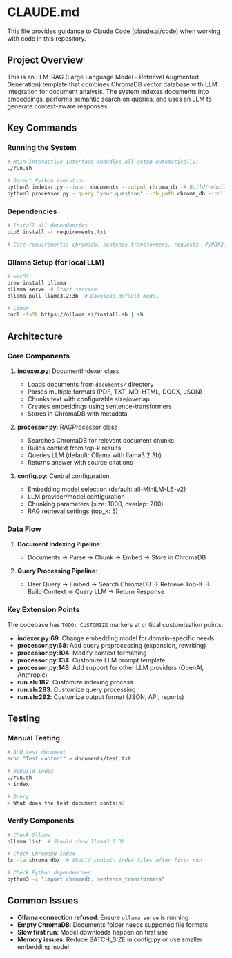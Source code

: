 # CLAUDE.md

This file provides guidance to Claude Code (claude.ai/code) when working with code in this repository.

## Project Overview

This is an LLM-RAG (Large Language Model - Retrieval Augmented Generation) template that combines ChromaDB vector database with LLM integration for document analysis. The system indexes documents into embeddings, performs semantic search on queries, and uses an LLM to generate context-aware responses.

## Key Commands

### Running the System
```bash
# Main interactive interface (handles all setup automatically)
./run.sh

# Direct Python execution
python3 indexer.py --input documents --output chroma_db  # Build/rebuild vector index
python3 processor.py --query "your question" --db_path chroma_db --collection documents --model llama3.2:3b --top_k 5
```

### Dependencies
```bash
# Install all dependencies
pip3 install -r requirements.txt

# Core requirements: chromadb, sentence-transformers, requests, PyPDF2, beautifulsoup4
```

### Ollama Setup (for local LLM)
```bash
# macOS
brew install ollama
ollama serve  # Start service
ollama pull llama3.2:3b  # Download default model

# Linux
curl -fsSL https://ollama.ai/install.sh | sh
```

## Architecture

### Core Components

1. **indexer.py**: DocumentIndexer class
   - Loads documents from `documents/` directory
   - Parses multiple formats (PDF, TXT, MD, HTML, DOCX, JSON)
   - Chunks text with configurable size/overlap
   - Creates embeddings using sentence-transformers
   - Stores in ChromaDB with metadata

2. **processor.py**: RAGProcessor class
   - Searches ChromaDB for relevant document chunks
   - Builds context from top-k results
   - Queries LLM (default: Ollama with llama3.2:3b)
   - Returns answer with source citations

3. **config.py**: Central configuration
   - Embedding model selection (default: all-MiniLM-L6-v2)
   - LLM provider/model configuration
   - Chunking parameters (size: 1000, overlap: 200)
   - RAG retrieval settings (top_k: 5)

### Data Flow

1. **Document Indexing Pipeline**:
   - Documents → Parse → Chunk → Embed → Store in ChromaDB

2. **Query Processing Pipeline**:
   - User Query → Embed → Search ChromaDB → Retrieve Top-K → Build Context → Query LLM → Return Response

### Key Extension Points

The codebase has `TODO: CUSTOMIZE` markers at critical customization points:

- **indexer.py:69**: Change embedding model for domain-specific needs
- **processor.py:68**: Add query preprocessing (expansion, rewriting)
- **processor.py:104**: Modify context formatting
- **processor.py:134**: Customize LLM prompt template
- **processor.py:148**: Add support for other LLM providers (OpenAI, Anthropic)
- **run.sh:182**: Customize indexing process
- **run.sh:283**: Customize query processing
- **run.sh:292**: Customize output format (JSON, API, reports)

## Testing

### Manual Testing
```bash
# Add test document
echo "Test content" > documents/test.txt

# Rebuild index
./run.sh
> index

# Query
> What does the test document contain?
```

### Verify Components
```bash
# Check Ollama
ollama list  # Should show llama3.2:3b

# Check ChromaDB index
ls -la chroma_db/  # Should contain index files after first run

# Check Python dependencies
python3 -c "import chromadb, sentence_transformers"
```

## Common Issues

- **Ollama connection refused**: Ensure `ollama serve` is running
- **Empty ChromaDB**: Documents folder needs supported file formats
- **Slow first run**: Model downloads happen on first use
- **Memory issues**: Reduce BATCH_SIZE in config.py or use smaller embedding model